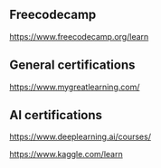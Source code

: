 ## Freecodecamp
https://www.freecodecamp.org/learn

## General certifications
https://www.mygreatlearning.com/

## AI certifications
https://www.deeplearning.ai/courses/

https://www.kaggle.com/learn
